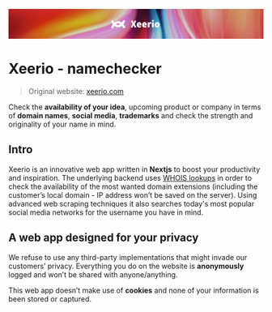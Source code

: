 ![xeerio](Banner.png)
# Xeerio - namechecker
> Original website: [xeerio.com](https://www.xeerio.com)    

Check the **availability of your idea**, upcoming product or company in terms of **domain names**, **social media**, **trademarks** and check the strength and originality of your name in mind.

## Intro
Xeerio is an innovative web app written in **Nextjs** to boost your productivity and inspiration. The underlying backend uses [WHOIS lookups](https://www.whois.com/whois/) in order to check the availability of the most wanted domain extensions (including the customer’s local domain - IP address won’t be saved on the server). Using advanced web scraping techniques it also searches today's most popular social media networks for the username you have in mind.

## A web app designed for your privacy
We refuse to use any third-party implementations that might invade our customers’ privacy. Everything you do on the website is **anonymously** logged and won’t be shared with anyone/anything.

This web app doesn’t make use of **cookies** and none of your information is been stored or captured.


